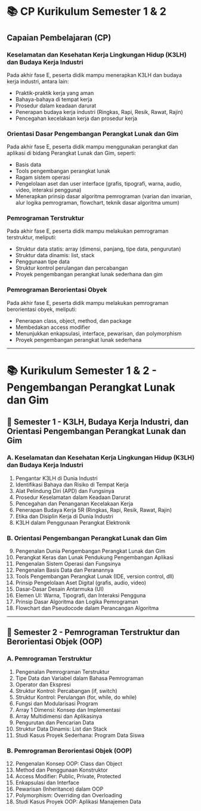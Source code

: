 # 📚 CP Kurikulum Semester 1 & 2

## Capaian Pembelajaran (CP)

### Keselamatan dan Kesehatan Kerja Lingkungan Hidup (K3LH) dan Budaya Kerja Industri
Pada akhir fase E, peserta didik mampu menerapkan K3LH dan budaya kerja industri, antara lain:
- Praktik-praktik kerja yang aman  
- Bahaya-bahaya di tempat kerja  
- Prosedur dalam keadaan darurat  
- Penerapan budaya kerja industri (Ringkas, Rapi, Resik, Rawat, Rajin)  
- Pencegahan kecelakaan kerja dan prosedur kerja  

### Orientasi Dasar Pengembangan Perangkat Lunak dan Gim
Pada akhir fase E, peserta didik mampu menggunakan perangkat dan aplikasi di bidang Perangkat Lunak dan Gim, seperti:
- Basis data  
- Tools pengembangan perangkat lunak  
- Ragam sistem operasi  
- Pengelolaan aset dan user interface (grafis, tipografi, warna, audio, video, interaksi pengguna)  
- Menerapkan prinsip dasar algoritma pemrograman (varian dan invarian, alur logika pemrograman, flowchart, teknik dasar algoritma umum)  

### Pemrograman Terstruktur
Pada akhir fase E, peserta didik mampu melakukan pemrograman terstruktur, meliputi:
- Struktur data statis: array (dimensi, panjang, tipe data, pengurutan)  
- Struktur data dinamis: list, stack  
- Penggunaan tipe data  
- Struktur kontrol perulangan dan percabangan  
- Proyek pengembangan perangkat lunak sederhana dan gim  

### Pemrograman Berorientasi Obyek
Pada akhir fase E, peserta didik mampu melakukan pemrograman berorientasi obyek, meliputi:
- Penerapan class, object, method, dan package  
- Membedakan access modifier  
- Menunjukkan enkapsulasi, interface, pewarisan, dan polymorphism  
- Proyek pengembangan perangkat lunak sederhana  

---

# 📚 Kurikulum Semester 1 & 2 - Pengembangan Perangkat Lunak dan Gim

## 📘 Semester 1 - K3LH, Budaya Kerja Industri, dan Orientasi Pengembangan Perangkat Lunak dan Gim

### A. Keselamatan dan Kesehatan Kerja Lingkungan Hidup (K3LH) dan Budaya Kerja Industri
1. Pengantar K3LH di Dunia Industri  
2. Identifikasi Bahaya dan Risiko di Tempat Kerja  
3. Alat Pelindung Diri (APD) dan Fungsinya  
4. Prosedur Keselamatan dalam Keadaan Darurat  
5. Pencegahan dan Penanganan Kecelakaan Kerja  
6. Penerapan Budaya Kerja 5R (Ringkas, Rapi, Resik, Rawat, Rajin)  
7. Etika dan Disiplin Kerja di Dunia Industri  
8. K3LH dalam Penggunaan Perangkat Elektronik  

### B. Orientasi Pengembangan Perangkat Lunak dan Gim
9. Pengenalan Dunia Pengembangan Perangkat Lunak dan Gim  
10. Perangkat Keras dan Lunak Pendukung Pengembangan Aplikasi  
11. Pengenalan Sistem Operasi dan Fungsinya  
12. Pengenalan Basis Data dan Peranannya  
13. Tools Pengembangan Perangkat Lunak (IDE, version control, dll)  
14. Prinsip Pengelolaan Aset Digital (grafis, audio, video)  
15. Dasar-Dasar Desain Antarmuka (UI)  
16. Elemen UI: Warna, Tipografi, dan Interaksi Pengguna  
17. Prinsip Dasar Algoritma dan Logika Pemrograman  
18. Flowchart dan Pseudocode dalam Perancangan Algoritma  

---

## 📙 Semester 2 - Pemrograman Terstruktur dan Berorientasi Objek (OOP)

### A. Pemrograman Terstruktur
1. Pengenalan Pemrograman Terstruktur  
2. Tipe Data dan Variabel dalam Bahasa Pemrograman  
3. Operator dan Ekspresi  
4. Struktur Kontrol: Percabangan (if, switch)  
5. Struktur Kontrol: Perulangan (for, while, do while)  
6. Fungsi dan Modularisasi Program  
7. Array 1 Dimensi: Konsep dan Implementasi  
8. Array Multidimensi dan Aplikasinya  
9. Pengurutan dan Pencarian Data  
10. Struktur Data Dinamis: List dan Stack  
11. Studi Kasus Proyek Sederhana: Program Data Siswa  

### B. Pemrograman Berorientasi Objek (OOP)
12. Pengenalan Konsep OOP: Class dan Object  
13. Method dan Penggunaan Konstruktor  
14. Access Modifier: Public, Private, Protected  
15. Enkapsulasi dan Interface  
16. Pewarisan (Inheritance) dalam OOP  
17. Polymorphism: Overriding dan Overloading  
18. Studi Kasus Proyek OOP: Aplikasi Manajemen Data  
